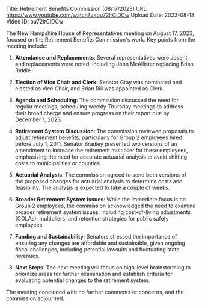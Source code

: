 Title: Retirement Benefits Commission (08/17/2023)
URL: https://www.youtube.com/watch?v=ou72lrCiDCw
Upload Date: 2023-08-18
Video ID: ou72lrCiDCw

The New Hampshire House of Representatives meeting on August 17, 2023, focused on the Retirement Benefits Commission's work. Key points from the meeting include:

1. **Attendance and Replacements**: Several representatives were absent, and replacements were noted, including John McAllister replacing Brian Riddle.

2. **Election of Vice Chair and Clerk**: Senator Gray was nominated and elected as Vice Chair, and Brian Rill was appointed as Clerk.

3. **Agenda and Scheduling**: The commission discussed the need for regular meetings, scheduling weekly Thursday meetings to address their broad charge and ensure progress on their report due by December 1, 2023.

4. **Retirement System Discussion**: The commission reviewed proposals to adjust retirement benefits, particularly for Group 2 employees hired before July 1, 2011. Senator Bradley presented two versions of an amendment to increase the retirement multiplier for these employees, emphasizing the need for accurate actuarial analysis to avoid shifting costs to municipalities or counties.

5. **Actuarial Analysis**: The commission agreed to send both versions of the proposed changes for actuarial analysis to determine costs and feasibility. The analysis is expected to take a couple of weeks.

6. **Broader Retirement System Issues**: While the immediate focus is on Group 2 employees, the commission acknowledged the need to examine broader retirement system issues, including cost-of-living adjustments (COLAs), multipliers, and retention strategies for public safety employees.

7. **Funding and Sustainability**: Senators stressed the importance of ensuring any changes are affordable and sustainable, given ongoing fiscal challenges, including potential lawsuits and fluctuating state revenues.

8. **Next Steps**: The next meeting will focus on high-level brainstorming to prioritize areas for further examination and establish criteria for evaluating potential changes to the retirement system.

The meeting concluded with no further comments or concerns, and the commission adjourned.